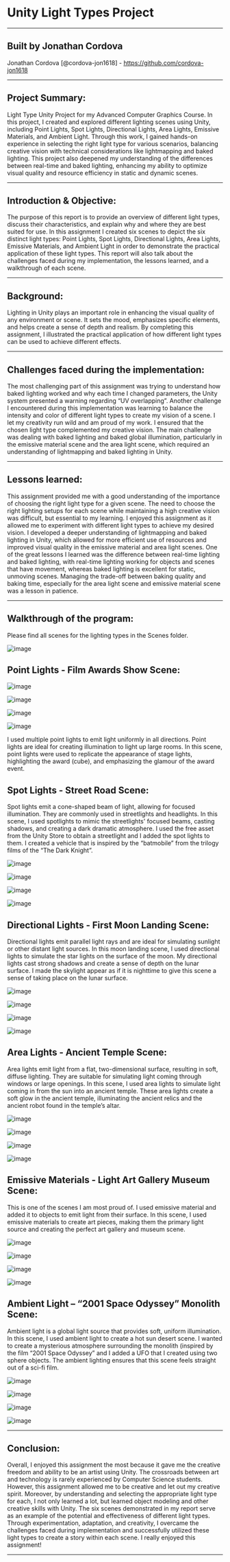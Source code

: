# Unity Light Types Project

--------------

## Built by Jonathan Cordova

Jonathan Cordova [@cordova-jon1618] - https://github.com/cordova-jon1618

--------------

## Project Summary:

Light Type Unity Project for my Advanced Computer Graphics Course. 
In this project, I created and explored different lighting scenes using Unity, including Point Lights, Spot Lights, Directional Lights, Area Lights, Emissive Materials, and Ambient Light. Through this work, I gained hands-on experience in selecting the right light type for various scenarios, balancing creative vision with technical considerations like lightmapping and baked lighting. This project also deepened my understanding of the differences between real-time and baked lighting, enhancing my ability to optimize visual quality and resource efficiency in static and dynamic scenes.

--------------

## Introduction & Objective:

The purpose of this report is to provide an overview of different light types, discuss their characteristics, and explain why and where they are best suited for use. In this assignment I created six scenes to depict the six distinct light types: Point Lights, Spot Lights, Directional Lights, Area Lights, Emissive Materials, and Ambient Light in order to demonstrate the practical application of these light types. This report will also talk about the challenges faced during my implementation, the lessons learned, and a walkthrough of each scene.

--------------

## Background:

Lighting in Unity plays an important role in enhancing the visual quality of any environment or scene. It sets the mood, emphasizes specific elements, and helps create a sense of depth and realism. By completing this assignment, I illustrated the practical application of how different light types can be used to achieve different effects.

--------------

## Challenges faced during the implementation:

The most challenging part of this assignment was trying to understand how baked lighting worked and why each time I changed parameters, the Unity system presented a warning regarding “UV overlapping”. Another challenge I encountered during this implementation was learning to balance the intensity and color of different light types to create my vision of a scene. I let my creativity run wild and am proud of my work. I ensured that the chosen light type complemented my creative vision. The main challenge was dealing with baked lighting and baked global illumination, particularly in the emissive material scene and the area light scene, which required an understanding of lightmapping and baked lighting in Unity.

--------------

## Lessons learned:

This assignment provided me with a good understanding of the importance of choosing the right light type for a given scene. The need to choose the right lighting setups for each scene while maintaining a high creative vision was difficult, but essential to my learning. I enjoyed this assignment as it allowed me to experiment with different light types to achieve my desired vision. I developed a deeper understanding of lightmapping and baked lighting in Unity, which allowed for more efficient use of resources and improved visual quality in the emissive material and area light scenes. One of the great lessons I learned was the difference between real-time lighting and baked lighting, with real-time lighting working for objects and scenes that have movement, whereas baked lighting is excellent for static, unmoving scenes. Managing the trade-off between baking quality and baking time, especially for the area light scene and emissive material scene was a lesson in patience. 

--------------

## Walkthrough of the program:

Please find all scenes for the lighting types in the Scenes folder.

![image](https://github.com/user-attachments/assets/6edadaab-663d-4ccf-8fc7-4766f43c7007)


## Point Lights - Film Awards Show Scene:

![image](https://github.com/user-attachments/assets/91d3781e-51bb-47a5-9e79-2d82c3db1af5)

![image](https://github.com/user-attachments/assets/35ae032f-a227-4239-9d7e-11c28c88f696)

![image](https://github.com/user-attachments/assets/727c7fa0-3812-49d0-86dc-a2faac6f28a9)

![image](https://github.com/user-attachments/assets/95475335-e1e8-446d-b3b2-348b8b35896f)

I used multiple point lights to emit light uniformly in all directions. Point lights are ideal for creating illumination to light up large rooms. In this scene, point lights were used to replicate the appearance of stage lights, highlighting the award (cube), and emphasizing the glamour of the award event.

     
## Spot Lights - Street Road Scene:

Spot lights emit a cone-shaped beam of light, allowing for focused illumination. They are commonly used in streetlights and headlights. In this scene, I used spotlights to mimic the streetlights' focused beams, casting shadows, and creating a dark dramatic atmosphere. I used the free asset from the Unity Store to obtain a streetlight and I added the spot lights to them.  I created a vehicle that is inspired by the “batmobile” from the trilogy films of the “The Dark Knight”. 
        
![image](https://github.com/user-attachments/assets/3e5c41bb-6042-4b15-a25c-eb470da08f8d)

![image](https://github.com/user-attachments/assets/7f6dfe87-c855-4d16-965b-5a82e79bb544)

![image](https://github.com/user-attachments/assets/42c84336-8618-420b-92a2-07460a8c18a7)

![image](https://github.com/user-attachments/assets/3825bf08-f3b9-4214-bb8d-2f705ec904a8)


## Directional Lights - First Moon Landing Scene:

Directional lights emit parallel light rays and are ideal for simulating sunlight or other distant light sources. In this moon landing scene, I used directional lights to simulate the star lights on the surface of the moon. My directional lights cast strong shadows and create a sense of depth on the lunar surface. I made the skylight appear as if it is nighttime to give this scene a sense of taking place on the lunar surface. 
     
![image](https://github.com/user-attachments/assets/5d2854eb-d738-4b22-b83f-2555a6ca49cc)

![image](https://github.com/user-attachments/assets/31508a46-caa1-459a-8901-0f7487e9bca7)

![image](https://github.com/user-attachments/assets/86e8ce96-6164-4fdc-b3a0-adaa7fef075d)

![image](https://github.com/user-attachments/assets/3f5ce70d-211f-42a4-85cb-014eb285c1f3)


## Area Lights - Ancient Temple Scene:

Area lights emit light from a flat, two-dimensional surface, resulting in soft, diffuse lighting. They are suitable for simulating light coming through windows or large openings. In this scene, I used area lights to simulate light coming in from the sun into an ancient temple. These area lights create a soft glow in the ancient temple, illuminating the ancient relics and the ancient robot found in the temple’s altar.

![image](https://github.com/user-attachments/assets/50b593ef-d35c-4e5d-85c6-61320751c6ab)

![image](https://github.com/user-attachments/assets/c604c392-feab-47ff-b5e6-4be504ca6a7c)

![image](https://github.com/user-attachments/assets/119dc42e-eb7c-4295-866d-cb0ed6297b3d)

![image](https://github.com/user-attachments/assets/d087f0c8-79b9-4d45-9ead-116db0a78651)


## Emissive Materials - Light Art Gallery Museum Scene:

This is one of the scenes I am most proud of. I used emissive material and added it to objects to emit light from their surface. In this scene, I used emissive materials to create art pieces, making them the primary light source and creating the perfect art gallery and museum scene.

![image](https://github.com/user-attachments/assets/12ce424f-e4ee-4815-aec1-405c2de301c2)

![image](https://github.com/user-attachments/assets/7d0d3d67-6a5b-4cbd-884d-8cb550b8f30a)

![image](https://github.com/user-attachments/assets/9fa7af35-93df-4c28-a10f-7b85b94d7726)

![image](https://github.com/user-attachments/assets/75430e9f-2ad3-42d1-9bd7-8609fb61199f)


## Ambient Light – “2001 Space Odyssey” Monolith Scene:

Ambient light is a global light source that provides soft, uniform illumination. In this scene, I used ambient light to create a hot sun desert scene. I wanted to create a mysterious atmosphere surrounding the monolith (inspired by the film “2001 Space Odyssey” and I added a UFO that I created using two sphere objects. The ambient lighting ensures that this scene feels straight out of a sci-fi film.

![image](https://github.com/user-attachments/assets/f5418124-7e36-4e40-abdf-9aa606f71b0d)

![image](https://github.com/user-attachments/assets/919c7e75-5341-4312-8906-b0e598c5a796)

![image](https://github.com/user-attachments/assets/17445eda-04a4-40c9-9c7e-ccec7a87628c)

![image](https://github.com/user-attachments/assets/1f6e3955-2004-4d5c-97d2-40b214033481)


--------------

## Conclusion:

Overall, I enjoyed this assignment the most because it gave me the creative freedom and ability to be an artist using Unity. The crossroads between art and technology is rarely experienced by Computer Science students. However, this assignment allowed me to be creative and let out my creative spirit. Moreover, by understanding and selecting the appropriate light type for each, I not only learned a lot, but learned object modeling and other creative skills with Unity. The six scenes demonstrated in my report serve as an example of the potential and effectiveness of different light types. Through experimentation, adaptation, and creativity, I overcame the challenges faced during implementation and successfully utilized these light types to create a story within each scene. I really enjoyed this assignment!

--------------
